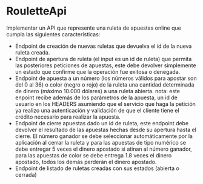 # RouletteApi
Implementar un API que represente una ruleta de apuestas online que cumpla las siguientes características:

- Endpoint de creación de nuevas ruletas que devuelva el id de la nueva ruleta creada.
- Endpoint de apertura de ruleta (el input es un id de ruleta) que permita las posteriores 
  peticiones de apuestas, este debe devolver simplemente un estado que confirme que la operación fue exitosa o denegada.
- Endpoint de apuesta a un número (los números válidos para apostar son del 0 al 36) o color (negro o rojo) de la ruleta 
  una cantidad determinada de dinero (máximo 10.000 dólares) a una ruleta abierta. nota: este enpoint recibe además de los 
  parámetros de la apuesta, un id de usuario en los HEADERS asumiendo que el servicio que haga la petición ya realizo una autenticación 
  y validación de que el cliente tiene el crédito necesario para realizar la apuesta.
- Endpoint de cierre apuestas dado un id de ruleta, este endpoint debe devolver el resultado de las apuestas hechas desde su apertura hasta 
  el cierre. El número ganador se debe seleccionar automáticamente por la aplicación al cerrar la ruleta y para las apuestas de tipo numérico 
  se debe entregar 5 veces el dinero apostado si atinan al número ganador, para las apuestas de color se debe entrega 1.8 veces el dinero apostado, 
  todos los demás perderán el dinero apostado.
- Endpoint de listado de ruletas creadas con sus estados (abierta o cerrada)
